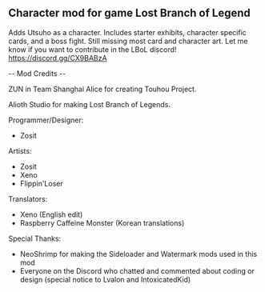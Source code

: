 ## Character mod for game Lost Branch of Legend
Adds Utsuho as a character. Includes starter exhibits, character specific cards, and a boss fight. 
Still missing most card and character art. Let me know if you want to contribute in the LBoL discord!
https://discord.gg/CX9BABzA



-- Mod Credits --

ZUN in Team Shanghai Alice for creating Touhou Project.

Alioth Studio for making Lost Branch of Legends.

Programmer/Designer:
- Zosit

Artists:
- Zosit
- Xeno
- Flippin'Loser

Translators:
- Xeno (English edit)
- Raspberry Caffeine Monster (Korean translations)

Special Thanks:
- NeoShrimp for making the Sideloader and Watermark mods used in this mod
- Everyone on the Discord who chatted and commented about coding or design (special notice to Lvalon and IntoxicatedKid)